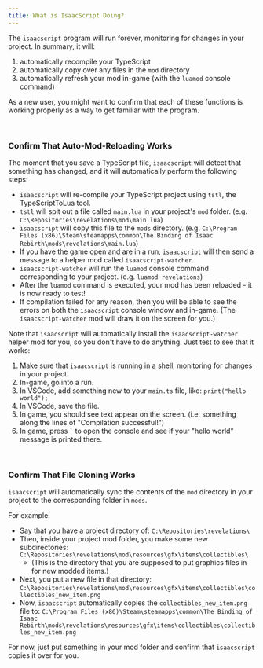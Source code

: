```yaml
---
title: What is IsaacScript Doing?
---
```


The `isaacscript` program will run forever, monitoring for changes in your project. In summary, it will:

1. automatically recompile your TypeScript
1. automatically copy over any files in the `mod` directory
1. automatically refresh your mod in-game (with the `luamod` console command)

As a new user, you might want to confirm that each of these functions is working properly as a way to get familiar with the program.

<br />

### Confirm That Auto-Mod-Reloading Works

The moment that you save a TypeScript file, `isaacscript` will detect that something has changed, and it will automatically perform the following steps:

- `isaacscript` will re-compile your TypeScript project using `tstl`, the TypeScriptToLua tool.
- `tstl` will spit out a file called `main.lua` in your project's `mod` folder. (e.g. `C:\Repositories\revelations\mod\main.lua`)
- `isaacscript` will copy this file to the `mods` directory. (e.g. `C:\Program Files (x86)\Steam\steamapps\common\The Binding of Isaac Rebirth\mods\revelations\main.lua`)
- If you have the game open and are in a run, `isaacscript` will then send a message to a helper mod called `isaacscript-watcher`.
- `isaacscript-watcher` will run the `luamod` console command corresponding to your project. (e.g. `luamod revelations`)
- After the `luamod` command is executed, your mod has been reloaded - it is now ready to test!
- If compilation failed for any reason, then you will be able to see the errors on both the `isaacscript` console window and in-game. (The `isaacscript-watcher` mod will draw it on the screen for you.)

Note that `isaacscript` will automatically install the `isaacscript-watcher` helper mod for you, so you don't have to do anything. Just test to see that it works:

1. Make sure that `isaacscript` is running in a shell, monitoring for changes in your project.
1. In-game, go into a run.
1. In VSCode, add something new to your `main.ts` file, like: `print("hello world");`
1. In VSCode, save the file.
1. In game, you should see text appear on the screen. (i.e. something along the lines of "Compilation successful!")
1. In game, press <code>`</code> to open the console and see if your "hello world" message is printed there.

<br />

### Confirm That File Cloning Works

`isaacscript` will automatically sync the contents of the `mod` directory in your project to the corresponding folder in `mods`.

For example:

- Say that you have a project directory of: `C:\Repositories\revelations\`
- Then, inside your project mod folder, you make some new subdirectories: `C:\Repositories\revelations\mod\resources\gfx\items\collectibles\`
  - (This is the directory that you are supposed to put graphics files in for new modded items.)
- Next, you put a new file in that directory: `C:\Repositories\revelations\mod\resources\gfx\items\collectibles\collectibles_new_item.png`
- Now, `isaacscript` automatically copies the `collectibles_new_item.png` file to: `C:\Program Files (x86)\Steam\steamapps\common\The Binding of Isaac Rebirth\mods\revelations\resources\gfx\items\collectibles\collectibles_new_item.png`

For now, just put something in your mod folder and confirm that `isaacscript` copies it over for you.

<br />
